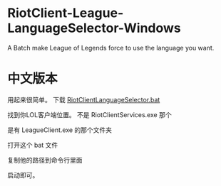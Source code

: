 # RiotClient-League-LanguageSelector-Windows
A Batch make League of Legends force to use the language you want.

# 中文版本
用起来很简单。
下载 [RiotClientLanguageSelector.bat](https://github.com/FLYEMOJ1/RiotClient-League-LanguageSelector-Windows/releases/download/v1.0.2/RiotClientLanguageSelector.bat)

找到你LOL客户端位置。
不是 RiotClientServices.exe 那个

是有 LeagueClient.exe 的那个文件夹

打开这个 bat 文件

复制他的路径到命令行里面

启动即可。
